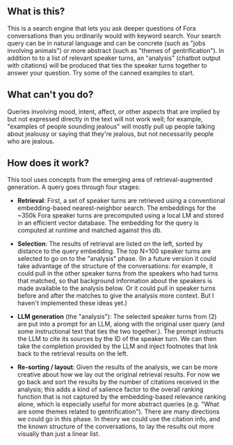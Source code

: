 

## What is this?

This is a search engine that lets you ask deeper questions of Fora conversations than you
ordinarily would with keyword search.   Your search query can be in natural language and
can be concrete (such as "jobs involving animals") or more abstract
(such as "themes of gentrification").  In addition to to a list of relevant speaker turns,
an "analysis" (chatbot output with citations) will be produced that ties the
speaker turns together to answer your question.  Try some of the canned examples to start.

## What can't you do?

Queries involving mood, intent, affect, or other aspects that are implied by but
not expressed directly in the text will not work well;
for example, "examples of people sounding jealous" will mostly pull up people talking about
jealousy or saying that they're jealous, but not necessarily people who are jealous.


## How does it work?

This tool uses concepts from the emerging area of
retrieval-augmented generation.  A query goes through four stages:

- **Retrieval**:   First, a set of speaker turns are retrieved using a conventional embedding-based nearest-neighbor search.  The embeddings for the ~350k Fora speaker turns are precomputed using a local LM and stored in an efficient vector database.   The embedding for the query is computed at runtime and matched against this db.

- **Selection**:   The results of retrieval are listed on the left, sorted by distance to the query embedding.   The top N=100 speaker turns are selected to go on to the "analysis" phase.    (In a future version it could take advantage of the structure of the conversations:  for example, it could pull in the other​ speaker turns from the speakers who had turns that matched, so that background information about the speakers is made available to the analysis below.   Or it could pull in speaker turns before and after the matches to give the analysis more context.   But I haven't implemented these ideas yet.)

- **LLM generation** (the "analysis"):   The selected speaker turns from (2) are put into a prompt for an LLM, along with the original user query (and some instructional text that ties the two together.).  The prompt instructs the LLM to cite its sources by the ID of the speaker turn.  We can then take the completion provided by the LLM and inject footnotes that link back to the retrieval results on the left.

- **Re-sorting / layout**:  Given the results of the analysis, we can be more creative about how we lay out the original retrieval results.  For now we go back and sort the results by the number of citations received in the analysis;  this adds a kind of salience factor to the overall ranking function that is not captured by the embedding-based relevance ranking alone, which is especially useful for more abstract queries (e.g. "What are some themes related to gentrification").   There are many directions we could go in this phase.   In theory we could use the citation info, and the known structure of the conversations, to lay the results out more visually than just a linear list.  
